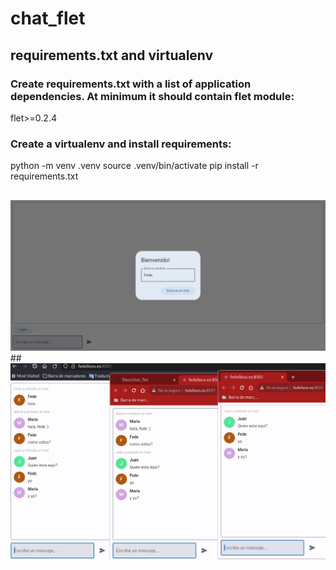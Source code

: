 # chat_flet

## requirements.txt and virtualenv

### Create requirements.txt with a list of application dependencies. At minimum it should contain flet module:

flet>=0.2.4

### Create a virtualenv and install requirements:

python -m venv .venv
source .venv/bin/activate
pip install -r requirements.txt
## 
<img src="img/img.png">
## 
<img src="img/img1.png">
